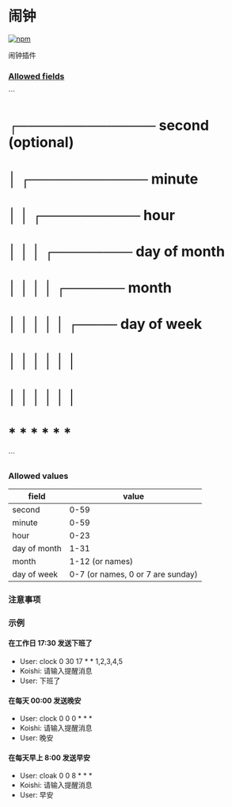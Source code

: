 # 闹钟

[![npm](https://img.shields.io/npm/v/koishi-plugin-clock?style=flat-square)](https://www.npmjs.com/package/koishi-plugin-clock)

闹钟插件

### [Allowed fields](https://github.com/node-cron/node-cron)

\`\`\`

# ┌────────────── second (optional)

# │ ┌──────────── minute

# │ │ ┌────────── hour

# │ │ │ ┌──────── day of month

# │ │ │ │ ┌────── month

# │ │ │ │ │ ┌──── day of week

# │ │ │ │ │ │

# │ │ │ │ │ │

# \* \* \* \* \* \*

\`\`\`

### Allowed values

| field        | value                             |
| ------------ | --------------------------------- |
| second       | 0-59                              |
| minute       | 0-59                              |
| hour         | 0-23                              |
| day of month | 1-31                              |
| month        | 1-12 (or names)                   |
| day of week  | 0-7 (or names, 0 or 7 are sunday) |

### 注意事项

### 示例

#### 在工作日 17:30 发送下班了

- User: clock 0 30 17 \* \* 1,2,3,4,5
- Koishi: 请输入提醒消息
- User: 下班了

#### 在每天 00:00 发送晚安

- User: clock 0 0 0 \* \* \*
- Koishi: 请输入提醒消息
- User: 晚安

#### 在每天早上 8:00 发送早安

- User: cloak 0 0 8 \* \* \*
- Koishi: 请输入提醒消息
- User: 早安
